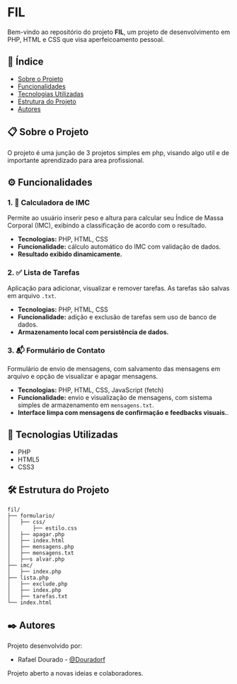 # FIL

Bem-vindo ao repositório do projeto **FIL**, um projeto de desenvolvimento em PHP, HTML e CSS que visa aperfeicoamento pessoal.

## 📌 Índice

- [Sobre o Projeto](#sobre-o-projeto)
- [Funcionalidades](#funcionalidades)
- [Tecnologias Utilizadas](#tecnologias-utilizadas)
- [Estrutura do Projeto](#estrutura-do-projeto)
- [Autores](#autores)

## 📋 Sobre o Projeto

O projeto é uma junção de 3 projetos simples em php, visando algo util e de importante aprendizado para area profissional.

## ⚙️ Funcionalidades

### 1. 🧮 Calculadora de IMC
Permite ao usuário inserir peso e altura para calcular seu Índice de Massa Corporal (IMC), exibindo a classificação de acordo com o resultado.

- **Tecnologias:** PHP, HTML, CSS
- **Funcionalidade:** cálculo automático do IMC com validação de dados.
- **Resultado exibido dinamicamente.**

### 2. ✅ Lista de Tarefas
Aplicação para adicionar, visualizar e remover tarefas. As tarefas são salvas em arquivo `.txt`.

- **Tecnologias:** PHP, HTML, CSS
- **Funcionalidade:** adição e exclusão de tarefas sem uso de banco de dados.
- **Armazenamento local com persistência de dados.**

### 3. 📬 Formulário de Contato
Formulário de envio de mensagens, com salvamento das mensagens em arquivo e opção de visualizar e apagar mensagens.

- **Tecnologias:** PHP, HTML, CSS, JavaScript (fetch)
- **Funcionalidade:** envio e visualização de mensagens, com sistema simples de armazenamento em `mensagens.txt`.
- **Interface limpa com mensagens de confirmação e feedbacks visuais.**.

## 🔧 Tecnologias Utilizadas

- PHP
- HTML5
- CSS3

## 🛠️ Estrutura do Projeto

```
fil/
├── formulario/
│   ├── css/
│       ├── estilo.css
│   ├── apagar.php
│   ├── index.html
│   ├── mensagens.php
│   ├── mensagens.txt
│   ├──s alvar.php
├── imc/
│   ├── index.php
├── lista.php
│   ├── exclude.php
│   ├── index.php
│   ├── tarefas.txt
└── index.html
```

## ✒️ Autores

Projeto desenvolvido por:

- Rafael Dourado - [@Douradorf](https://github.com/Douradorf)

Projeto aberto a novas ideias e colaboradores.

